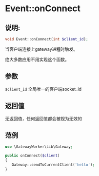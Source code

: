 # Event::onConnect

## 说明:
```php
void Event::onConnect(int $client_id);
```

当客户端连接上gateway进程时触发。

绝大多数应用不用实现这个函数。

## 参数

``` $client_id ```
全局唯一的客户端socket_id

## 返回值
无返回值，任何返回值都会被视为无效的


## 范例
```php
use \GatewayWorker\Lib\Gateway;

public onConnect($client)
{
   Gateway::sendToCurrentClient('hello');
}

```
